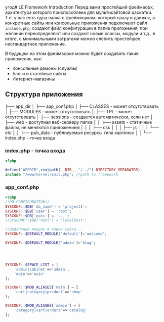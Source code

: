 угод# LE Framework Introduction
Перед вами простейший фреймворк, архитектура которого приспособлена для мультисайтовой раскатки. 
Т.е. у вас есть одна папка с фреймворком, который сразу и движок, а конкретные сайты или консольные приложения подключают файл `include.php`, создают файл конфигурации в папке приложения, при желании переопределяют или создают новые классы, модули и т.д., в итоге, с минимальными затратами можно слепить простейшее нестандартное приложение.

В будущем на этом фреймворке можно будет создавать такие приложения, как:
* Консольные демоны (службы)
* Блоги и статейные сайты
* Интернет-магазины

## Структура приложения
├── app_dir
│   ├── app_conf.php
│   ├── CLASSES - может отсутствовать
│   ├── MODULES - может отсутствовать
│   ├── TPL - может отсутствовать
│   ├── sessions - создается автоматически, если нет
│   ├── web - доступная веб-серверу папка
│   │   ├── assets - статичные файлы, не меняются приложением
│   │   │   ├── css
│   │   │   ├── js
│   │   │   └── etc
│   │   ├── pub_data - публикуемые ресурсы типа картинок
│   │   └── index.php - точка входа

### index.php - точка входа
```php
<?php

define("APPDIR",realpath(__DIR__."/../").DIRECTORY_SEPARATOR);
include "/www/kernel/init.php"; //path to framework
```

### app_conf.php
```php
<?php 
/*DB CONFIGURATION*/
SYSCONF::$DB['db_name'] = 'project1';
SYSCONF::$DB['user'] = 'root';
SYSCONF::$DB['pass'] = '...';
//SYSCONF::$DB['host'] = 'localhost';

//дефолтный модуль в корне сайта...
SYSCONF::$DEFAULT_MODULE['default']='welcome';

SYSCONF::$DEFAULT_MODULE['admin']='blog';




SYSCONF::$SPACE_LIST = [
    'admin|cabinet'=>'admin',
    'main'=>'main'
];

SYSCONF::$MOD_ALIASES['main'] = [
    'cart|category|product'=>'shop'
];

SYSCONF::$MOD_ALIASES['admin'] = [
    'category|cart|orders'=>'catalog'
];
```
